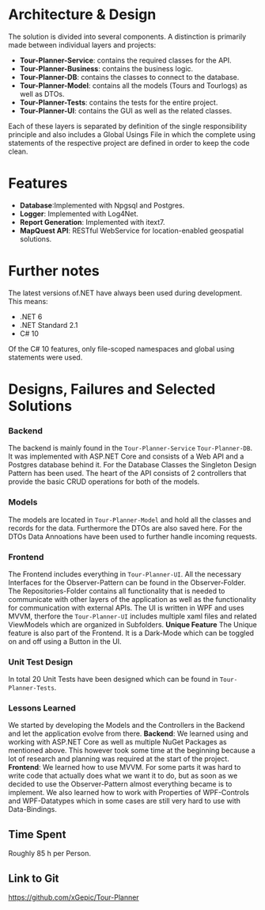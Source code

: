 # Architecture & Design

The solution is divided into several components. A distinction is primarily made between individual layers and projects:

* **Tour-Planner-Service**: contains the required classes for the API.
* **Tour-Planner-Business**: contains the business logic.
* **Tour-Planner-DB**: contains the classes to connect to the database.
* **Tour-Planner-Model**: contains all the models (Tours and Tourlogs) as well as DTOs.
* **Tour-Planner-Tests**: contains the tests for the entire project.
* **Tour-Planner-UI**: contains the GUI as well as the related classes.

Each of these layers is separated by definition of the single responsibility principle and also includes a Global Usings File in which the complete using statements of the respective project are defined in order to keep the code clean.

# Features
* **Database**:Implemented with Npgsql and Postgres.
* **Logger**: Implemented with Log4Net.
* **Report Generation**: Implemented with itext7.
* **MapQuest API**: RESTful WebService for location-enabled geospatial solutions.

# Further notes

The latest versions of.NET have always been used during development. This means: 
* .NET 6 
* .NET Standard 2.1 
* C# 10

Of the C# 10 features, only file-scoped namespaces and global using statements were used.

# Designs, Failures and Selected Solutions

### Backend
The backend is mainly found in the `Tour-Planner-Service` `Tour-Planner-DB`. It was implemented with ASP.NET Core and consists of a Web API and a Postgres database behind it. For the Database Classes the Singleton Design Pattern has been used. The heart of the API consists of 2 controllers that provide the basic CRUD operations for both of the models.

### Models
The models are located in `Tour-Planner-Model` and hold all the classes and records for the data. Furthermore the DTOs are also saved here. For the DTOs Data Annoations have been used to further handle incoming requests.

### Frontend
The Frontend includes everything in `Tour-Planner-UI`. All the necessary Interfaces for the Observer-Pattern can be found in the Observer-Folder. The Repositories-Folder contains all functionality that is needed to communicate with other layers of the application as well as the functionality for communication with external APIs. The UI is written in WPF and uses MVVM, therfore the `Tour-Planner-UI` includes multiple xaml files and related ViewModels which are organized in Subfolders.
**Unique Feature** 
The Unique feature is also part of the Frontend. It is a Dark-Mode which can be toggled on and off using a Button in the UI.

### Unit Test Design
In total 20 Unit Tests have been designed which can be found in `Tour-Planner-Tests`.

### Lessons Learned
We started by developing the Models and the Controllers in the Backend and let the application evolve from there.
**Backend**: We learned using and working with ASP.NET Core as well as multiple NuGet Packages as mentioned above. This however took some time at the beginning because a lot of research and planning was required at the start of the project.
**Frontend**: We learned how to use MVVM. For some parts it was hard to write code that actually does what we want it to do, but as soon as we decided to use the Observer-Pattern almost everything became is to implement. We also learned how to work with Properties of WPF-Controls and WPF-Datatypes which in some cases are still very hard to use with Data-Bindings.
## Time Spent
Roughly 85 h per Person.

## Link to Git
https://github.com/xGepic/Tour-Planner